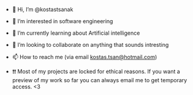 - 👋 Hi, I’m @kostastsanak
- 👀 I’m interested in software engineering
- 🌱 I’m currently learning about Artificial intelligence
- 💞️ I’m looking to collaborate on anything that sounds intresting
- 📫 How to reach me (via email kostas.tsan@hotmail.com)

- ❗❗ Most of my projects are locked for ethical reasons. If you want a preview of my work so far you can always email me to get temporary access. <3
<!---
kostastsanak/kostastsanak is a ✨ special ✨ repository because its `README.md` (this file) appears on your GitHub profile.
You can click the Preview link to take a look at your changes.
--->
